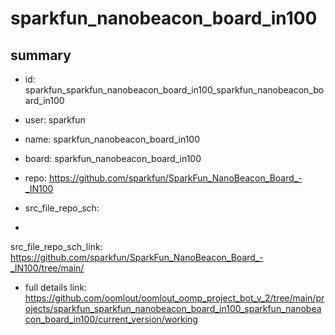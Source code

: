 # sparkfun_nanobeacon_board_in100
 
## summary 
* id: sparkfun_sparkfun_nanobeacon_board_in100_sparkfun_nanobeacon_board_in100
* user: sparkfun
* name: sparkfun_nanobeacon_board_in100
* board: sparkfun_nanobeacon_board_in100
* repo: https://github.com/sparkfun/SparkFun_NanoBeacon_Board_-_IN100



* src_file_repo_sch: 
*
 src_file_repo_sch_link: https://github.com/sparkfun/SparkFun_NanoBeacon_Board_-_IN100/tree/main/
* full details link: https://github.com/oomlout/oomlout_oomp_project_bot_v_2/tree/main/projects/sparkfun_sparkfun_nanobeacon_board_in100_sparkfun_nanobeacon_board_in100/current_version/working  






